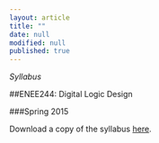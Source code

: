 ```yaml
---
layout: article
title: ""
date: null
modified: null
published: true
---
```


*Syllabus*



##ENEE244: Digital Logic Design

###Spring 2015
<br />

Download a copy of the syllabus [here](http://enee459c.github.io/syllabus/syllabus-ENEE-459-c.pdf).
